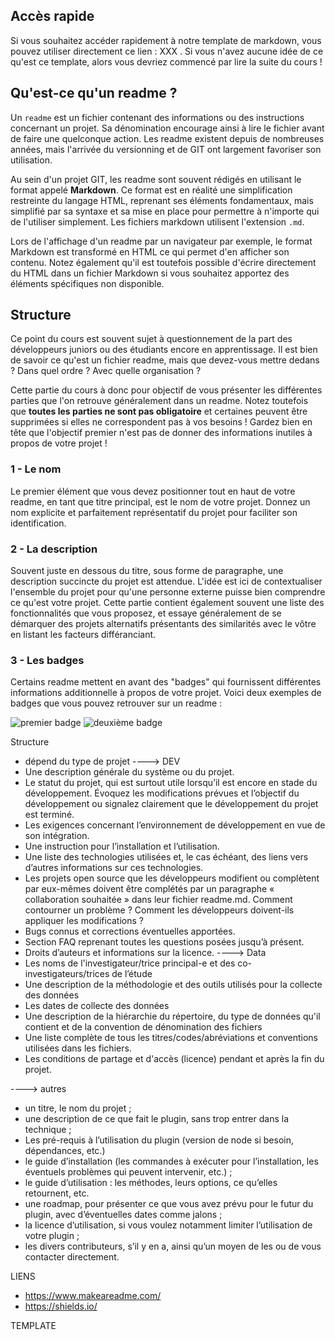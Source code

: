 ## Accès rapide

Si vous souhaitez accéder rapidement à notre template de markdown, vous pouvez utiliser directement ce lien : XXX . Si vous n'avez aucune idée de ce qu'est ce template, alors vous devriez commencé par lire la suite du cours !

## Qu'est-ce qu'un readme ?

Un ```readme``` est un fichier contenant des informations ou des instructions concernant un projet. Sa dénomination encourage ainsi à lire le fichier avant de faire une quelconque action. Les readme existent depuis de nombreuses années, mais l'arrivée du versionning et de GIT ont largement favoriser son utilisation.

Au sein d'un projet GIT, les readme sont souvent rédigés en utilisant le format appelé **Markdown**. Ce format est en réalité une simplification restreinte du langage HTML, reprenant ses éléments fondamentaux, mais simplifié par sa syntaxe et sa mise en place pour permettre à n'importe qui de l'utiliser simplement. Les fichiers markdown utilisent l'extension ```.md```.

Lors de l'affichage d'un readme par un navigateur par exemple, le format Markdown est transformé en HTML ce qui permet d'en afficher son contenu. Notez également qu'il est toutefois possible d'écrire directement du HTML dans un fichier Markdown si vous souhaitez apportez des éléments spécifiques non disponible.

## Structure

Ce point du cours est souvent sujet à questionnement de la part des développeurs juniors ou des étudiants encore en apprentissage. Il est bien de savoir ce qu'est un fichier readme, mais que devez-vous mettre dedans ? Dans quel ordre ? Avec quelle organisation ?

Cette partie du cours à donc pour objectif de vous présenter les différentes parties que l'on retrouve généralement dans un readme. Notez toutefois que **toutes les parties ne sont pas obligatoire** et certaines peuvent être supprimées si elles ne correspondent pas à vos besoins ! Gardez bien en tête que l'objectif premier n'est pas de donner des informations inutiles à propos de votre projet !

### 1 - Le nom

Le premier élément que vous devez positionner tout en haut de votre readme, en tant que titre principal, est le nom de votre projet. Donnez un nom explicite et parfaitement représentatif du projet pour faciliter son identification.

### 2 - La description

Souvent juste en dessous du titre, sous forme de paragraphe, une description succincte du projet est attendue. L'idée est ici de contextualiser l'ensemble du projet pour qu'une personne externe puisse bien comprendre ce qu'est votre projet. Cette partie contient également souvent une liste des fonctionnalités que vous proposez, et essaye généralement de se démarquer des projets alternatifs présentants des similarités avec le vôtre en listant les facteurs différanciant.

### 3 - Les badges

Certains readme mettent en avant des "badges" qui fournissent différentes informations additionnelle à propos de votre projet. Voici deux exemples de badges que vous pouvez retrouver sur un readme : 

![premier badge](https://raw.githubusercontent.com/Microleadoff/content/master/lang/fr/courses/Ing%C3%A9nierie/Versionning/GIT/courses/0390%20-%20Readme/images/img_1.svg "premier badge")
![deuxième badge](https://raw.githubusercontent.com/Microleadoff/content/master/lang/fr/courses/Ing%C3%A9nierie/Versionning/GIT/courses/0390%20-%20Readme/images/img_2.svg "deuxième badge")



Structure
- dépend du type de projet
----> DEV
- Une description générale du système ou du projet.
- Le statut du projet, qui est surtout utile lorsqu’il est encore en stade du développement. Évoquez les modifications prévues et l’objectif du développement ou signalez clairement que le développement du projet est terminé.
- Les exigences concernant l’environnement de développement en vue de son intégration.
- Une instruction pour l’installation et l’utilisation.
- Une liste des technologies utilisées et, le cas échéant, des liens vers d’autres informations sur ces technologies.
- Les projets open source que les développeurs modifient ou complètent par eux-mêmes doivent être complétés par un paragraphe « collaboration souhaitée » dans leur fichier readme.md. Comment contourner un problème ? Comment les développeurs doivent-ils appliquer les modifications ?
- Bugs connus et corrections éventuelles apportées.
- Section FAQ reprenant toutes les questions posées jusqu’à présent.
- Droits d’auteurs et informations sur la licence.
----> Data
- Les noms de l'investigateur/trice principal-e et des co-investigateurs/trices de l’étude
- Une description de la méthodologie et des outils utilisés pour la collecte des données
- Les dates de collecte des données
- Une description de la hiérarchie du répertoire, du type de données qu'il contient et de la convention de dénomination des fichiers
- Une liste complète de tous les titres/codes/abréviations et conventions utilisées dans les fichiers.
- Les conditions de partage et d'accès (licence) pendant et après la fin du projet.

----> autres
- un titre, le nom du projet ;
- une description de ce que fait le plugin, sans trop entrer dans la technique ;
- Les pré-requis à l’utilisation du plugin (version de node si besoin, dépendances, etc.)
- le guide d’installation (les commandes à exécuter pour l’installation, les éventuels problèmes qui peuvent intervenir, etc.) ;
- le guide d’utilisation : les méthodes, leurs options, ce qu’elles retournent, etc.
- une roadmap, pour présenter ce que vous avez prévu pour le futur du plugin, avec d’éventuelles dates comme jalons ;
- la licence d’utilisation, si vous voulez notamment limiter l’utilisation de votre plugin ;
- les divers contributeurs, s’il y en a, ainsi qu’un moyen de les ou de vous contacter directement.

LIENS

- https://www.makeareadme.com/
- https://shields.io/


TEMPLATE


